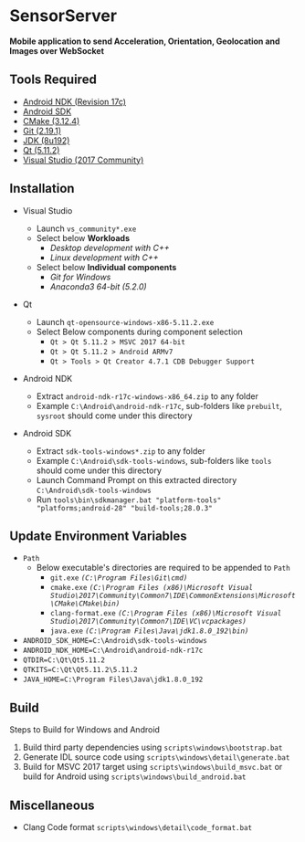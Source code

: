 # SensorServer

**Mobile application to send Acceleration, Orientation, Geolocation and Images over WebSocket**

## Tools Required

- [Android NDK (Revision 17c)](https://dl.google.com/android/repository/android-ndk-r17c-windows-x86_64.zip)
- [Android SDK](https://dl.google.com/dl/android/studio/install/3.2.1.0/android-studio-ide-181.5056338-windows.exe)
- [CMake (3.12.4)](https://cmake.org/files/v3.12/cmake-3.12.4-win64-x64.msi)
- [Git (2.19.1)](https://github.com/git-for-windows/git/releases/download/v2.19.1.windows.1/Git-2.19.1-64-bit.exe)
- [JDK (8u192)](http://download.oracle.com/otn-pub/java/jdk/8u192-b12/750e1c8617c5452694857ad95c3ee230/jdk-8u192-windows-x64.exe)
- [Qt (5.11.2)](http://download.qt.io/official_releases/qt/5.11/5.11.2/qt-opensource-windows-x86-5.11.2.exe)
- [Visual Studio (2017 Community)](https://visualstudio.microsoft.com/thank-you-downloading-visual-studio/?sku=Community)

## Installation

- Visual Studio
    - Launch `vs_community*.exe`
    - Select below **Workloads**
        - *Desktop development with C++*
        - *Linux development with C++*
    - Select below **Individual components**
        - *Git for Windows*
        - *Anaconda3 64-bit (5.2.0)*

- Qt
    - Launch `qt-opensource-windows-x86-5.11.2.exe`
    - Select Below components during component selection
        - `Qt > Qt 5.11.2 > MSVC 2017 64-bit`
        - `Qt > Qt 5.11.2 > Android ARMv7`
        - `Qt > Tools > Qt Creator 4.7.1 CDB Debugger Support`

- Android NDK
    - Extract `android-ndk-r17c-windows-x86_64.zip` to any folder
    - Example `C:\Android\android-ndk-r17c`, sub-folders like `prebuilt`, `sysroot` should come under this directory

- Android SDK
    - Extract `sdk-tools-windows*.zip` to any folder
    - Example `C:\Android\sdk-tools-windows`, sub-folders like `tools` should come under this directory
    - Launch Command Prompt on this extracted directory `C:\Android\sdk-tools-windows`
    - Run `tools\bin\sdkmanager.bat "platform-tools" "platforms;android-28" "build-tools;28.0.3"`

## Update Environment Variables

- `Path`
    - Below executable's directories are required to be appended to `Path`
        - `git.exe` *`(C:\Program Files\Git\cmd)`*
        - `cmake.exe` *`(C:\Program Files (x86)\Microsoft Visual Studio\2017\Community\Common7\IDE\CommonExtensions\Microsoft\CMake\CMake\bin)`*
        - `clang-format.exe` *`(C:\Program Files (x86)\Microsoft Visual Studio\2017\Community\Common7\IDE\VC\vcpackages)`*
        - `java.exe` *`(C:\Program Files\Java\jdk1.8.0_192\bin)`*
- `ANDROID_SDK_HOME=C:\Android\sdk-tools-windows`
- `ANDROID_NDK_HOME=C:\Android\android-ndk-r17c`
- `QTDIR=C:\Qt\Qt5.11.2`
- `QTKITS=C:\Qt\Qt5.11.2\5.11.2`
- `JAVA_HOME=C:\Program Files\Java\jdk1.8.0_192`

## Build

Steps to Build for Windows and Android

1. Build third party dependencies using `scripts\windows\bootstrap.bat`
2. Generate IDL source code using `scripts\windows\detail\generate.bat`
3. Build for MSVC 2017 target using `scripts\windows\build_msvc.bat` or build for Android using `scripts\windows\build_android.bat`

## Miscellaneous

- Clang Code format `scripts\windows\detail\code_format.bat`
